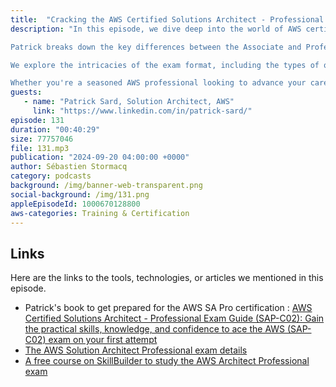 ```yaml
---
title:  "Cracking the AWS Certified Solutions Architect - Professional Exam"
description: "In this episode, we dive deep into the world of AWS certifications, specifically the prestigious Solutions Architect - Professional exam. Join us as we interview Patrick, a seasoned solution architect with extensive experience in preparing for and passing this challenging certification.

Patrick breaks down the key differences between the Associate and Professional levels, emphasizing the advanced knowledge and experience required for the latter. He shares valuable insights into the four domains covered by the exam: designing for organizational complexity, designing for new solutions, continuously improving existing solutions, and accelerating workload migration and modernization.

We explore the intricacies of the exam format, including the types of questions, time management strategies, and the importance of understanding the AWS Well-Architected Framework. Patrick also discusses the best resources for exam preparation, such as official AWS documentation, practice exams, and his own book, 'AWS Certified Solutions Architect Professional Exam Guide.'

Whether you're a seasoned AWS professional looking to advance your career or just starting your cloud journey, this episode offers invaluable guidance on how to tackle the AWS Certified Solutions Architect - Professional exam and achieve your certification goals."
guests:
   - name: "Patrick Sard, Solution Architect, AWS"
     link: "https://www.linkedin.com/in/patrick-sard/"
episode: 131
duration: "00:40:29" 
size: 77757046
file: 131.mp3	
publication: "2024-09-20 04:00:00 +0000"
author: Sébastien Stormacq
category: podcasts
background: /img/banner-web-transparent.png
social-background: /img/131.png
appleEpisodeId: 1000670128800
aws-categories: Training & Certification
---
```


## Links

Here are the links to the tools, technologies, or articles we mentioned in this episode.

- Patrick's book to get prepared for the AWS SA Pro certification : [AWS Certified Solutions Architect - Professional Exam Guide (SAP-C02): Gain the practical skills, knowledge, and confidence to ace the AWS (SAP-C02) exam on your first attempt](https://www.amazon.com/AWS-Certified-Solutions-Architect-Professional/dp/1801813132)
- [The AWS Solution Architect Professional exam details](https://aws.amazon.com/certification/certified-solutions-architect-professional/)
- [A free course on SkillBuilder to study the AWS Architect Professional exam](https://explore.skillbuilder.aws/learn/course/external/view/elearning/14951/exam-prep-standard-course-aws-certified-solutions-architect-professional-sap-c02)
